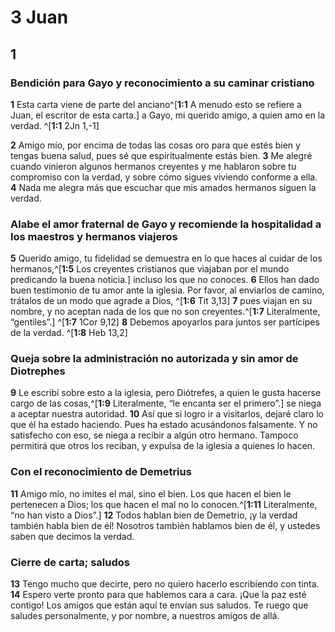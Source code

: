 # 3 Juan

## 1 
### Bendición para Gayo y reconocimiento a su caminar cristiano
**1** Esta carta viene de parte del anciano^[**1:1** A menudo esto se refiere a Juan, el escritor de esta carta.] a Gayo, mi querido amigo, a quien amo en la verdad. ^[**1:1** 2Jn 1,-1] 
 

**2** Amigo mío, por encima de todas las cosas oro para que estés bien y tengas buena salud, pues sé que espiritualmente estás bien. **3** Me alegré cuando vinieron algunos hermanos creyentes y me hablaron sobre tu compromiso con la verdad, y sobre cómo sigues viviendo conforme a ella. **4** Nada me alegra más que escuchar que mis amados hermanos siguen la verdad. 

### Alabe el amor fraternal de Gayo y recomiende la hospitalidad a los maestros y hermanos viajeros
**5** Querido amigo, tu fidelidad se demuestra en lo que haces al cuidar de los hermanos,^[**1:5** Los creyentes cristianos que viajaban por el mundo predicando la buena noticia.] incluso los que no conoces. **6** Ellos han dado buen testimonio de tu amor ante la iglesia. Por favor, al enviarlos de camino, trátalos de un modo que agrade a Dios, ^[**1:6** Tit 3,13] **7** pues viajan en su nombre, y no aceptan nada de los que no son creyentes.^[**1:7** Literalmente, “gentiles”.] ^[**1:7** 1Cor 9,12] **8** Debemos apoyarlos para juntos ser partícipes de la verdad. ^[**1:8** Heb 13,2] 
    

### Queja sobre la administración no autorizada y sin amor de Diotrephes
**9** Le escribí sobre esto a la iglesia, pero Diótrefes, a quien le gusta hacerse cargo de las cosas,^[**1:9** Literalmente, “le encanta ser el primero”.] se niega a aceptar nuestra autoridad. **10** Así que si logro ir a visitarlos, dejaré claro lo que él ha estado haciendo. Pues ha estado acusándonos falsamente. Y no satisfecho con eso, se niega a recibir a algún otro hermano. Tampoco permitirá que otros los reciban, y expulsa de la iglesia a quienes lo hacen. 


### Con el reconocimiento de Demetrius
**11** Amigo mío, no imites el mal, sino el bien. Los que hacen el bien le pertenecen a Dios; los que hacen el mal no lo conocen.^[**1:11** Literalmente, “no han visto a Dios”.] **12** Todos hablan bien de Demetrio, ¡y la verdad también habla bien de él! Nosotros también hablamos bien de él, y ustedes saben que decimos la verdad. 


### Cierre de carta; saludos
**13** Tengo mucho que decirte, pero no quiero hacerlo escribiendo con tinta. **14** Espero verte pronto para que hablemos cara a cara. ¡Que la paz esté contigo! Los amigos que están aquí te envían sus saludos. Te ruego que saludes personalmente, y por nombre, a nuestros amigos de allá. 